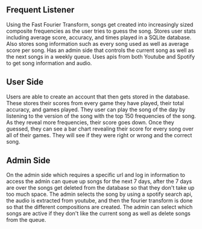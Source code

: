 ## Frequent Listener 

Using the Fast Fourier Transform, songs get created into increasingly sized composite frequencies as the user tries to guess the song. 
Stores user stats including average score, accuracy, and times played in a SQLite database. 
Also stores song information such as every song used as well as average score per song. 
Has an admin side that controls the current song as well as the next songs in a weekly queue. 
Uses apis from both Youtube and Spotify to get song information and audio.


## User Side
Users are able to create an account that then gets stored in the database. These stores their scores from every game they have played, their total accuracy, and games played.
They user can play the song of the day by listening to the version of the song with the top 150 frequencies of the song. As they reveal more frequencies, their score goes down. 
Once they guessed, they can see a bar chart revealing their score for every song over all of their games. They will see if they were right or wrong and the correct song.

## Admin Side
On the admin side which requires a specific url and log in information to access the admin can queue up songs for the next 7 days, 
after the 7 days are over the songs get deleted from the database so that they don't take up too much space. The admin selects the song by using a spotify search api, 
the audio is extracted from youtube, and then the fourier transform is done so that the different compositions are created. The admin can select which songs are active if they don't 
like the current song as well as delete songs from the queue. 
